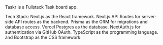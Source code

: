 Taskr is a Fullstack Task board app.

Tech Stack:
Next.js as the React framework.
Next.js API Routes for server-side API routes as the backend.
Prisma as the ORM for migrations and database access.
Vercel Postgres as the database.
NextAuth.js for authentication via GitHub OAuth.
TypeScript as the programming language.
and Bootstrap as the CSS framework.
